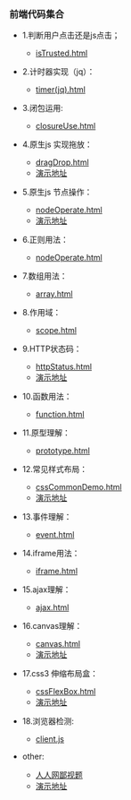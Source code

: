 ### 前端代码集合

* 1.判断用户点击还是js点击；
  * [isTrusted.html](https://github.com/wteam-xq/testDemo/blob/master/isTrusted.html)

* 2.计时器实现（jq）：
  * [timer(jq).html](https://github.com/wteam-xq/testDemo/blob/master/timer(jq).html)

* 3.闭包运用:
  * [closureUse.html](https://github.com/wteam-xq/testDemo/blob/master/closureUse.html)

* 4.原生js 实现拖放：
  * [dragDrop.html](https://github.com/wteam-xq/testDemo/blob/master/dragDrop.html)
  * [演示地址](http://wteamxq.com/testDemo/dragDrop.html)

* 5.原生js 节点操作：
  * [nodeOperate.html](https://github.com/wteam-xq/testDemo/blob/master/nodeOperate.html)
  * [演示地址](http://wteamxq.com/testDemo/nodeOperate.html) 

* 6.正则用法：
  * [nodeOperate.html](https://github.com/wteam-xq/testDemo/blob/master/regexp.html)

* 7.数组用法：
  * [array.html](https://github.com/wteam-xq/testDemo/blob/master/array.html)
 
* 8.作用域：
  * [scope.html](https://github.com/wteam-xq/testDemo/blob/master/scope.html)

* 9.HTTP状态码：
  * [httpStatus.html](https://github.com/wteam-xq/testDemo/blob/master/httpStatus.html)
  * [演示地址](http://wteamxq.com/testDemo/httpStatus.html) 

* 10.函数用法：
  * [function.html](https://github.com/wteam-xq/testDemo/blob/master/function.html)

* 11.原型理解：
  * [prototype.html](https://github.com/wteam-xq/testDemo/blob/master/prototype.html)

* 12.常见样式布局：
  * [cssCommonDemo.html](https://github.com/wteam-xq/testDemo/blob/master/cssCommonDemo.html)
  * [演示地址](http://wteamxq.com/testDemo/cssCommonDemo.html)

* 13.事件理解：
  * [event.html](https://github.com/wteam-xq/testDemo/blob/master/event.html)

* 14.iframe用法：
  * [iframe.html](https://github.com/wteam-xq/testDemo/blob/master/iframe.html)

* 15.ajax理解：
  * [ajax.html](https://github.com/wteam-xq/testDemo/blob/master/ajax.html)

* 16.canvas理解：
  * [canvas.html](https://github.com/wteam-xq/testDemo/blob/master/canvas.html)
  * [演示地址](http://wteamxq.com/testDemo/canvas.html)

* 17.css3 伸缩布局盒：
  * [cssFlexBox.html](https://github.com/wteam-xq/testDemo/blob/master/cssFlexBox.html)
  * [演示地址](http://wteamxq.com/testDemo/cssFlexBox.html)

* 18.浏览器检测:
  * [client.js](https://github.com/wteam-xq/testDemo/blob/master/client.js)


* other:
  * [人人网鄙视题](https://github.com/wteam-xq/testDemo/blob/master/others/renrenTest.html)
  * [演示地址](http://wteamxq.com/testDemo/others/renrenTest.html)